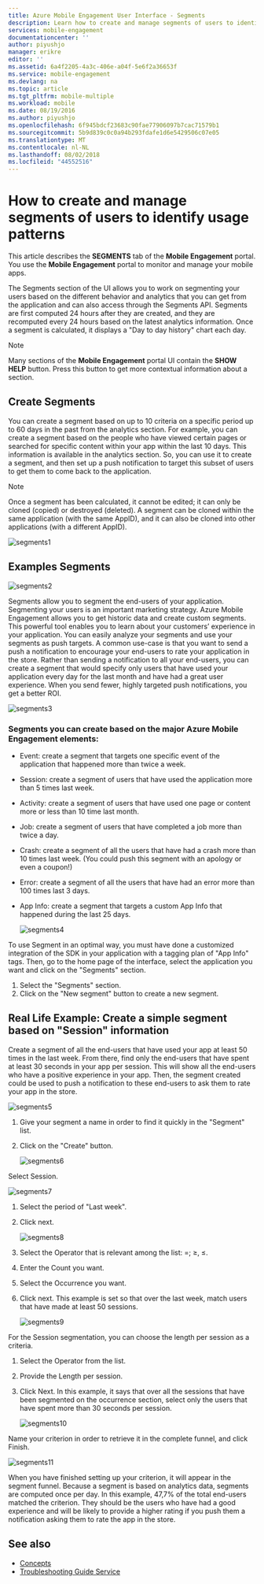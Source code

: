 ```yaml
---
title: Azure Mobile Engagement User Interface - Segments
description: Learn how to create and manage segments of users to identify usage patterns using Azure Mobile Engagement
services: mobile-engagement
documentationcenter: ''
author: piyushjo
manager: erikre
editor: ''
ms.assetid: 6a4f2205-4a3c-406e-a04f-5e6f2a36653f
ms.service: mobile-engagement
ms.devlang: na
ms.topic: article
ms.tgt_pltfrm: mobile-multiple
ms.workload: mobile
ms.date: 08/19/2016
ms.author: piyushjo
ms.openlocfilehash: 6f945bdcf23683c90fae77906097b7cac71579b1
ms.sourcegitcommit: 5b9d839c0c0a94b293fdafe1d6e5429506c07e05
ms.translationtype: MT
ms.contentlocale: nl-NL
ms.lasthandoff: 08/02/2018
ms.locfileid: "44552516"
---
```

# <a name="how-to-create-and-manage-segments-of-users-to-identify-usage-patterns"></a>How to create and manage segments of users to identify usage patterns
This article describes the **SEGMENTS** tab of the **Mobile Engagement** portal. You use the **Mobile Engagement** portal to monitor and manage your mobile apps.

The Segments section of the UI allows you to work on segmenting your users based on the different behavior and analytics that you can get from the application and can also access through the Segments API. Segments are first computed 24 hours after they are created, and they are recomputed every 24 hours based on the latest analytics information. Once a segment is calculated, it displays a "Day to day history" chart each day.

> [!NOTE]
> Many sections of the **Mobile Engagement** portal UI contain the **SHOW HELP** button. Press this button to get more contextual information about a section.
> 
> 

## <a name="create-segments"></a>Create Segments
You can create a segment based on up to 10 criteria on a specific period up to 60 days in the past from the analytics section. For example, you can create a segment based on the people who have viewed certain pages or searched for specific content within your app within the last 10 days. This information is available in the analytics section. So, you can use it to create a segment, and then set up a push notification to target this subset of users to get them to come back to the application. 

> [!NOTE]
> Once a segment has been calculated, it cannot be edited; it can only be cloned (copied) or destroyed (deleted). A segment can be cloned within the same application (with the same AppID), and it can also be cloned into other applications (with a different AppID). 

 ![segments1][35] 

## <a name="examples-segments"></a>Examples Segments
 ![segments2][36]

Segments allow you to segment the end-users of your application.
Segmenting your users is an important marketing strategy. Azure Mobile Engagement allows you to get historic data and create custom segments. This powerful tool enables you to learn about your customers’ experience in your application. You can easily analyze your segments and use your segments as push targets.
A common use-case is that you want to send a push a notification to encourage your end-users to rate your application in the store. Rather than sending a notification to all your end-users, you can create a segment that would specify only users that have used your application every day for the last month and have had a great user experience. When you send fewer, highly targeted push notifications, you get a better ROI.

 ![segments3][37]

### <a name="segments-you-can-create-based-on-the-major-azure-mobile-engagement-elements"></a>Segments you can create based on the major Azure Mobile Engagement elements:
* Event: create a segment that targets one specific event of the application that happened more than twice a week. 
* Session: create a segment of users that have used the application more than 5 times last week.
* Activity: create a segment of users that have used one page or content more or less than 10 time last month.
* Job: create a segment of users that have completed a job more than twice a day.
* Crash: create a segment of all the users that have had a crash more than 10 times last week. (You could push this segment with an apology or even a coupon!)
* Error: create a segment of all the users that have had an error more than 100 times last 3 days.
* App Info: create a segment that targets a custom App Info that happened during the last 25 days.
  
  ![segments4][38]

To use Segment in an optimal way, you must have done a customized integration of the SDK in your application with a tagging plan of "App Info" tags.
Then, go to the home page of the interface, select the application you want and click on the "Segments" section.

1. Select the "Segments" section.
2. Click on the "New segment" button to create a new segment.

## <a name="real-life-example-create-a-simple-segment-based-on-session-information"></a>Real Life Example: Create a simple segment based on "Session" information
Create a segment of all the end-users that have used your app at least 50 times in the last week. From there, find only the end-users that have spent at least 30 seconds in your app per session. This will show all the end-users who have a positive experience in your app. Then, the segment created could be used to push a notification to these end-users to ask them to rate your app in the store.

 ![segments5][39]

1. Give your segment a name in order to find it quickly in the "Segment" list.
2. Click on the "Create" button.
   
   ![segments6][40]

Select Session.

 ![segments7][41]

1. Select the period of "Last week".
2. Click next.
   
   ![segments8][42]
3. Select the Operator that is relevant among the list: =; ≥, ≤.
4. Enter the Count you want.
5. Select the Occurrence you want. 
6. Click next.
   This example is set so that over the last week, match users that have made at least 50 sessions.
   
   ![segments9][43]

For the Session segmentation, you can choose the length per session as a criteria.

1. Select the Operator from the list.
2. Provide the Length per session.
3. Click Next.
   In this example, it says that over all the sessions that have been segmented on the occurrence section, select only the users that have spent more than 30 seconds per session.
   
   ![segments10][44]

Name your criterion in order to retrieve it in the complete funnel, and click Finish.

 ![segments11][45]

When you have finished setting up your criterion, it will appear in the segment funnel.
Because a segment is based on analytics data, segments are computed once per day.
In this example, 47,7% of the total end-users matched the criterion. They should be the users who have had a good experience and will be likely to provide a higher rating if you push them a notification asking them to rate the app in the store.

## <a name="see-also"></a>See also
* [Concepts][Link 6]
* [Troubleshooting Guide Service][Link 24]

<!--Image references-->
[1]: https://docstestmedia1.blob.core.windows.net/azure-media/articles/mobile-engagement/media/mobile-engagement-user-interface-navigation/navigation1.png
[2]: https://docstestmedia1.blob.core.windows.net/azure-media/articles/mobile-engagement/media/mobile-engagement-user-interface-home/home1.png
[3]: https://docstestmedia1.blob.core.windows.net/azure-media/articles/mobile-engagement/media/mobile-engagement-user-interface-home/home2.png
[4]: ./media/mobile-engagement-user-interface-home/home3.png
[5]: ./media/mobile-engagement-user-interface-home/home4.png
[6]: https://docstestmedia1.blob.core.windows.net/azure-media/articles/mobile-engagement/media/mobile-engagement-user-interface-home/home5.png
[7]: https://docstestmedia1.blob.core.windows.net/azure-media/articles/mobile-engagement/media/mobile-engagement-user-interface-my-account/myaccount1.png
[8]: https://docstestmedia1.blob.core.windows.net/azure-media/articles/mobile-engagement/media/mobile-engagement-user-interface-my-account/myaccount2.png
[9]: https://docstestmedia1.blob.core.windows.net/azure-media/articles/mobile-engagement/media/mobile-engagement-user-interface-my-account/myaccount3.png
[10]: https://docstestmedia1.blob.core.windows.net/azure-media/articles/mobile-engagement/media/mobile-engagement-user-interface-analytics/analytics1.png
[11]: https://docstestmedia1.blob.core.windows.net/azure-media/articles/mobile-engagement/media/mobile-engagement-user-interface-analytics/analytics2.png
[12]: https://docstestmedia1.blob.core.windows.net/azure-media/articles/mobile-engagement/media/mobile-engagement-user-interface-analytics/analytics3.png
[13]: https://docstestmedia1.blob.core.windows.net/azure-media/articles/mobile-engagement/media/mobile-engagement-user-interface-analytics/analytics4.png
[14]: https://docstestmedia1.blob.core.windows.net/azure-media/articles/mobile-engagement/media/mobile-engagement-user-interface-monitor/monitor1.png
[15]: https://docstestmedia1.blob.core.windows.net/azure-media/articles/mobile-engagement/media/mobile-engagement-user-interface-monitor/monitor2.png
[16]: https://docstestmedia1.blob.core.windows.net/azure-media/articles/mobile-engagement/media/mobile-engagement-user-interface-monitor/monitor3.png
[17]: https://docstestmedia1.blob.core.windows.net/azure-media/articles/mobile-engagement/media/mobile-engagement-user-interface-monitor/monitor4.png
[18]: https://docstestmedia1.blob.core.windows.net/azure-media/articles/mobile-engagement/media/mobile-engagement-user-interface-reach/reach1.png
[19]: https://docstestmedia1.blob.core.windows.net/azure-media/articles/mobile-engagement/media/mobile-engagement-user-interface-reach/reach2.png
[20]: https://docstestmedia1.blob.core.windows.net/azure-media/articles/mobile-engagement/media/mobile-engagement-user-interface-reach-campaign/Reach-Campaign1.png
[21]: https://docstestmedia1.blob.core.windows.net/azure-media/articles/mobile-engagement/media/mobile-engagement-user-interface-reach-campaign/Reach-Campaign2.png
[22]: https://docstestmedia1.blob.core.windows.net/azure-media/articles/mobile-engagement/media/mobile-engagement-user-interface-reach-campaign/Reach-Campaign3.png
[23]: https://docstestmedia1.blob.core.windows.net/azure-media/articles/mobile-engagement/media/mobile-engagement-user-interface-reach-campaign/Reach-Campaign4.png
[24]: https://docstestmedia1.blob.core.windows.net/azure-media/articles/mobile-engagement/media/mobile-engagement-user-interface-reach-campaign/Reach-Campaign5.png
[25]: https://docstestmedia1.blob.core.windows.net/azure-media/articles/mobile-engagement/media/mobile-engagement-user-interface-reach-campaign/Reach-Campaign6.png
[26]: https://docstestmedia1.blob.core.windows.net/azure-media/articles/mobile-engagement/media/mobile-engagement-user-interface-reach-campaign/Reach-Campaign7.png
[27]: https://docstestmedia1.blob.core.windows.net/azure-media/articles/mobile-engagement/media/mobile-engagement-user-interface-reach-campaign/Reach-Campaign8.png
[28]: https://docstestmedia1.blob.core.windows.net/azure-media/articles/mobile-engagement/media/mobile-engagement-user-interface-reach-campaign/Reach-Campaign9.png
[29]: https://docstestmedia1.blob.core.windows.net/azure-media/articles/mobile-engagement/media/mobile-engagement-user-interface-reach-criterion/Reach-Criterion1.png
[30]: https://docstestmedia1.blob.core.windows.net/azure-media/articles/mobile-engagement/media/mobile-engagement-user-interface-reach-content/Reach-Content1.png
[31]: https://docstestmedia1.blob.core.windows.net/azure-media/articles/mobile-engagement/media/mobile-engagement-user-interface-reach-content/Reach-Content2.png
[32]: https://docstestmedia1.blob.core.windows.net/azure-media/articles/mobile-engagement/media/mobile-engagement-user-interface-reach-content/Reach-Content3.png
[33]: https://docstestmedia1.blob.core.windows.net/azure-media/articles/mobile-engagement/media/mobile-engagement-user-interface-reach-content/Reach-Content4.png
[34]: https://docstestmedia1.blob.core.windows.net/azure-media/articles/mobile-engagement/media/mobile-engagement-user-interface-dashboard/dashboard1.png
[35]: https://docstestmedia1.blob.core.windows.net/azure-media/articles/mobile-engagement/media/mobile-engagement-user-interface-segments/segments1.png
[36]: https://docstestmedia1.blob.core.windows.net/azure-media/articles/mobile-engagement/media/mobile-engagement-user-interface-segments/segments2.png
[37]: https://docstestmedia1.blob.core.windows.net/azure-media/articles/mobile-engagement/media/mobile-engagement-user-interface-segments/segments3.png
[38]: https://docstestmedia1.blob.core.windows.net/azure-media/articles/mobile-engagement/media/mobile-engagement-user-interface-segments/segments4.png
[39]: https://docstestmedia1.blob.core.windows.net/azure-media/articles/mobile-engagement/media/mobile-engagement-user-interface-segments/segments5.png
[40]: https://docstestmedia1.blob.core.windows.net/azure-media/articles/mobile-engagement/media/mobile-engagement-user-interface-segments/segments6.png
[41]: https://docstestmedia1.blob.core.windows.net/azure-media/articles/mobile-engagement/media/mobile-engagement-user-interface-segments/segments7.png
[42]: https://docstestmedia1.blob.core.windows.net/azure-media/articles/mobile-engagement/media/mobile-engagement-user-interface-segments/segments8.png
[43]: https://docstestmedia1.blob.core.windows.net/azure-media/articles/mobile-engagement/media/mobile-engagement-user-interface-segments/segments9.png
[44]: https://docstestmedia1.blob.core.windows.net/azure-media/articles/mobile-engagement/media/mobile-engagement-user-interface-segments/segments10.png
[45]: https://docstestmedia1.blob.core.windows.net/azure-media/articles/mobile-engagement/media/mobile-engagement-user-interface-segments/segments11.png
[46]: https://docstestmedia1.blob.core.windows.net/azure-media/articles/mobile-engagement/media/mobile-engagement-user-interface-settings/settings1.png
[47]: https://docstestmedia1.blob.core.windows.net/azure-media/articles/mobile-engagement/media/mobile-engagement-user-interface-settings/settings2.png
[48]: https://docstestmedia1.blob.core.windows.net/azure-media/articles/mobile-engagement/media/mobile-engagement-user-interface-settings/settings3.png
[49]: https://docstestmedia1.blob.core.windows.net/azure-media/articles/mobile-engagement/media/mobile-engagement-user-interface-settings/settings4.png
[50]: https://docstestmedia1.blob.core.windows.net/azure-media/articles/mobile-engagement/media/mobile-engagement-user-interface-settings/settings5.png
[51]: https://docstestmedia1.blob.core.windows.net/azure-media/articles/mobile-engagement/media/mobile-engagement-user-interface-settings/settings6.png
[52]: https://docstestmedia1.blob.core.windows.net/azure-media/articles/mobile-engagement/media/mobile-engagement-user-interface-settings/settings7.png
[53]: https://docstestmedia1.blob.core.windows.net/azure-media/articles/mobile-engagement/media/mobile-engagement-user-interface-settings/settings8.png
[54]: https://docstestmedia1.blob.core.windows.net/azure-media/articles/mobile-engagement/media/mobile-engagement-user-interface-settings/settings9.png
[55]: https://docstestmedia1.blob.core.windows.net/azure-media/articles/mobile-engagement/media/mobile-engagement-user-interface-settings/settings10.png
[56]: https://docstestmedia1.blob.core.windows.net/azure-media/articles/mobile-engagement/media/mobile-engagement-user-interface-settings/settings11.png
[57]: https://docstestmedia1.blob.core.windows.net/azure-media/articles/mobile-engagement/media/mobile-engagement-user-interface-settings/settings12.png
[58]: https://docstestmedia1.blob.core.windows.net/azure-media/articles/mobile-engagement/media/mobile-engagement-user-interface-settings/settings13.png

<!--Link references-->
[Link 1]: mobile-engagement-user-interface.md
[Link 2]: mobile-engagement-troubleshooting-guide.md
[Link 3]: mobile-engagement-how-tos.md
[Link 4]: http://go.microsoft.com/fwlink/?LinkID=525553
[Link 5]: http://go.microsoft.com/fwlink/?LinkID=525554
[Link 6]: http://go.microsoft.com/fwlink/?LinkId=525555
[Link 7]: https://account.windowsazure.com/PreviewFeatures
[Link 8]: https://social.msdn.microsoft.com/Forums/azure/home?forum=azuremobileengagement
[Link 9]: http://azure.microsoft.com/services/mobile-engagement/
[Link 10]: http://azure.microsoft.com/documentation/services/mobile-engagement/
[Link 11]: http://azure.microsoft.com/pricing/details/mobile-engagement/
[Link 12]: mobile-engagement-user-interface-navigation.md
[Link 13]: mobile-engagement-user-interface-home.md
[Link 14]: mobile-engagement-user-interface-my-account.md
[Link 15]: mobile-engagement-user-interface-analytics.md
[Link 16]: mobile-engagement-user-interface-monitor.md
[Link 17]: mobile-engagement-user-interface-reach.md
[Link 18]: mobile-engagement-user-interface-segments.md
[Link 19]: mobile-engagement-user-interface-dashboard.md
[Link 20]: mobile-engagement-user-interface-settings.md
[Link 21]: mobile-engagement-troubleshooting-guide-analytics.md
[Link 22]: mobile-engagement-troubleshooting-guide-apis.md
[Link 23]: mobile-engagement-troubleshooting-guide-push-reach.md
[Link 24]: mobile-engagement-troubleshooting-guide-service.md
[Link 25]: mobile-engagement-troubleshooting-guide-sdk.md
[Link 26]: mobile-engagement-troubleshooting-guide-sr-info.md
[Link 27]: ../mobile-engagement-how-tos-first-push.md
[Link 28]: ../mobile-engagement-how-tos-test-campaign.md
[Link 29]: ../mobile-engagement-how-tos-personalize-push.md
[Link 30]: ../mobile-engagement-how-tos-differentiate-push.md
[Link 31]: ../mobile-engagement-how-tos-schedule-campaign.md
[Link 32]: ../mobile-engagement-how-tos-text-view.md
[Link 33]: ../mobile-engagement-how-tos-web-view.md

























































